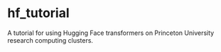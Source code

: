 # hf_tutorial
A tutorial for using Hugging Face transformers on Princeton University research computing clusters.
